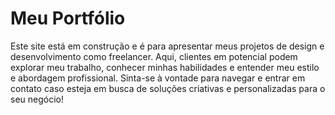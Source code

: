 # Meu Portfólio

Este site está em construção e é para apresentar meus projetos de design e desenvolvimento como freelancer. Aqui, clientes em potencial podem explorar meu trabalho, conhecer minhas habilidades e entender meu estilo e abordagem profissional. Sinta-se à vontade para navegar e entrar em contato caso esteja em busca de soluções criativas e personalizadas para o seu negócio!

